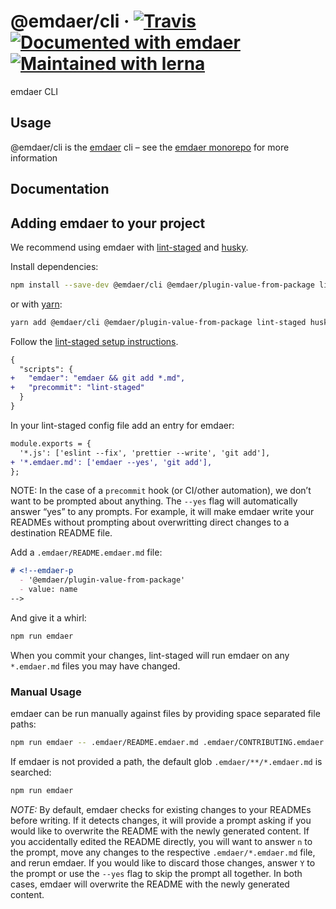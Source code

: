 <!--
  This file was generated by emdaer

  Its template can be found at .emdaer/README.emdaer.md
-->

<!--
  emdaerHash:4d589a1138676717717d7ea8861f2221
-->

<h1 id="-emdaer-cli-travis-documented-with-emdaer-maintained-with-lerna">@emdaer/cli · <a href="https://travis-ci.org/emdaer/emdaer/"><img src="https://img.shields.io/travis/emdaer/emdaer.svg?style=flat-square" alt="Travis"></a> <a href="https://github.com/emdaer/emdaer"><img src="https://img.shields.io/badge/📓-documented%20with%20emdaer-F06632.svg?style=flat-square" alt="Documented with emdaer"></a> <a href="https://lernajs.io/"><img src="https://img.shields.io/badge/🐉-maintained%20with%20lerna-cc00ff.svg?style=flat-square" alt="Maintained with lerna"></a></h1>
<p>emdaer CLI</p>
<h2 id="usage">Usage</h2>
<p>@emdaer/cli is the <a href="https://github.com/emdaer/emdaer/">emdaer</a> cli – see the <a href="https://github.com/emdaer/emdaer/">emdaer monorepo</a> for more information</p>
<h2 id="documentation">Documentation</h2>
<h2 id="adding-emdaer-to-your-project">Adding emdaer to your project</h2>
<p>We recommend using emdaer with <a href="https://github.com/okonet/lint-staged">lint-staged</a> and <a href="https://github.com/typicode/husky">husky</a>.</p>
<p>Install dependencies:</p>

```sh
npm install --save-dev @emdaer/cli @emdaer/plugin-value-from-package lint-staged husky
```
<p>or with <a href="https://yarnpkg.com/">yarn</a>:</p>

```sh
yarn add @emdaer/cli @emdaer/plugin-value-from-package lint-staged husky -D
```
<p>Follow the <a href="https://github.com/okonet/lint-staged#installation-and-setup">lint-staged setup instructions</a>.</p>

```diff
{
  "scripts": {
+   "emdaer": "emdaer && git add *.md",
+   "precommit": "lint-staged"
  }
}
```
<p>In your lint-staged config file add an entry for emdaer:</p>

```diff
module.exports = {
  '*.js': ['eslint --fix', 'prettier --write', 'git add'],
+ '*.emdaer.md': ['emdaer --yes', 'git add'],
};
```
<p>NOTE: In the case of a <code>precommit</code> hook (or CI/other automation), we don’t want to be prompted about anything. The <code>--yes</code> flag will automatically answer “yes” to any prompts. For example, it will make emdaer write your READMEs without prompting about overwritting direct changes to a destination README file.</p>
<p>Add a <code>.emdaer/README.emdaer.md</code> file:</p>
<!-- prettier-ignore-start -->

```md
# <!--emdaer-p
  - '@emdaer/plugin-value-from-package'
  - value: name
-->
```
<!-- prettier-ignore-end -->
<p>And give it a whirl:</p>

```sh
npm run emdaer
```
<p>When you commit your changes, lint-staged will run emdaer on any <code>*.emdaer.md</code> files you may have changed.</p>
<h3 id="manual-usage">Manual Usage</h3>
<p>emdaer can be run manually against files by providing space separated file paths:</p>

```sh
npm run emdaer -- .emdaer/README.emdaer.md .emdaer/CONTRIBUTING.emdaer.md
```
<p>If emdaer is not provided a path, the default glob <code>.emdaer/**/*.emdaer.md</code> is searched:</p>

```sh
npm run emdaer
```
<p><em>NOTE:</em> By default, emdaer checks for existing changes to your READMEs before writing. If it detects changes, it will provide a prompt asking if you would like to overwrite the README with the newly generated content. If you accidentally edited the README directly, you will want to answer <code>n</code> to the prompt, move any changes to the respective <code>.emdaer/*.emdaer.md</code> file, and rerun emdaer. If you would like to discard those changes, answer <code>Y</code> to the prompt or use the <code>--yes</code> flag to skip the prompt all together. In both cases, emdaer will overwrite the README with the newly generated content.</p>
